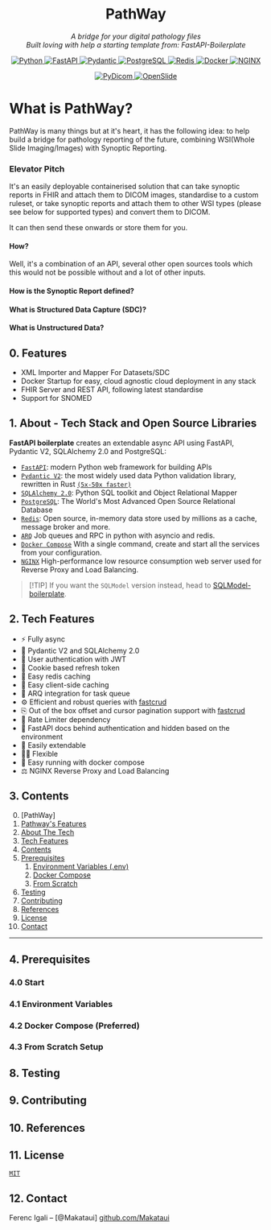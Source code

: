 <h1 align="center"> PathWay</h1>
<p align="center" markdown=1>
  <i>A bridge for your digital pathology files</i>
  <br>
  <i>Built loving with help a starting template from: FastAPI-Boilerplate</i>
</p>


<p align="center">
  <a href="">
      <img src="https://img.shields.io/badge/Python-3776AB?style=for-the-badge&logo=python&logoColor=white" alt="Python">
  </a>
  <a href="https://fastapi.tiangolo.com">
      <img src="https://img.shields.io/badge/FastAPI-005571?style=for-the-badge&logo=fastapi" alt="FastAPI">
  </a>
  <a href="https://docs.pydantic.dev/2.4/">
      <img src="https://img.shields.io/badge/Pydantic-E92063?logo=pydantic&logoColor=fff&style=for-the-badge" alt="Pydantic">
  </a>
  <a href="https://www.postgresql.org">
      <img src="https://img.shields.io/badge/PostgreSQL-316192?style=for-the-badge&logo=postgresql&logoColor=white" alt="PostgreSQL">
  </a>
  <a href="https://redis.io">
      <img src="https://img.shields.io/badge/Redis-DC382D?logo=redis&logoColor=fff&style=for-the-badge" alt="Redis">
  </a>
  <a href="https://docs.docker.com/compose/">
      <img src="https://img.shields.io/badge/Docker-2496ED?logo=docker&logoColor=fff&style=for-the-badge" alt="Docker">
  </a>
  <a href="https://nginx.org/en/">
      <img src="https://img.shields.io/badge/NGINX-009639?logo=nginx&logoColor=fff&style=for-the-badge" alt=NGINX>
  </a>
</p>

<p align="center">
  <a href="https://pydicom.github.io/">
      <img src="https://img.shields.io/badge/PyDicom-blue" alt="PyDicom">
  </a>
  <a href="https://openslide.org/">
      <img src="https://img.shields.io/badge/OpenSlide-red" alt="OpenSlide">
  </a>
</p>

# What is PathWay?

PathWay is many things but at it's heart, it has the following idea: to help build a bridge for pathology reporting of the future, combining WSI(Whole Slide Imaging/Images) with Synoptic Reporting. 

### Elevator Pitch

It's an easily deployable containerised solution that can take synoptic reports in FHIR and attach them to DICOM images, standardise to a custom ruleset, or take synoptic reports and attach them to other WSI types (please see below for supported types) and convert them to DICOM. 

It can then send these onwards or store them for you.

#### How?

Well, it's a combination of an API, several other open sources tools which this would not be possible without and a lot of other inputs.

#### How is the Synoptic Report defined?

#### What is Structured Data Capture (SDC)?

#### What is Unstructured Data?

## 0. Features

- XML Importer and Mapper For Datasets/SDC
- Docker Startup for easy, cloud agnostic cloud deployment in any stack
- FHIR Server and REST API, following latest standardise
- Support for SNOMED

## 1. About - Tech Stack and Open Source Libraries

**FastAPI boilerplate** creates an extendable async API using FastAPI, Pydantic V2, SQLAlchemy 2.0 and PostgreSQL:

- [`FastAPI`](https://fastapi.tiangolo.com): modern Python web framework for building APIs
- [`Pydantic V2`](https://docs.pydantic.dev/2.4/): the most widely used data Python validation library, rewritten in Rust [`(5x-50x faster)`](https://docs.pydantic.dev/latest/blog/pydantic-v2-alpha/)
- [`SQLAlchemy 2.0`](https://docs.sqlalchemy.org/en/20/changelog/whatsnew_20.html): Python SQL toolkit and Object Relational Mapper
- [`PostgreSQL`](https://www.postgresql.org): The World's Most Advanced Open Source Relational Database
- [`Redis`](https://redis.io): Open source, in-memory data store used by millions as a cache, message broker and more.
- [`ARQ`](https://arq-docs.helpmanual.io) Job queues and RPC in python with asyncio and redis.
- [`Docker Compose`](https://docs.docker.com/compose/) With a single command, create and start all the services from your configuration.
- [`NGINX`](https://nginx.org/en/) High-performance low resource consumption web server used for Reverse Proxy and Load Balancing.

> \[!TIP\] 
> If you want the `SQLModel` version instead, head to [SQLModel-boilerplate](https://github.com/igorbenav/SQLModel-boilerplate).

## 2. Tech Features

- ⚡️ Fully async
- 🚀 Pydantic V2 and SQLAlchemy 2.0
- 🔐 User authentication with JWT
- 🍪 Cookie based refresh token
- 🏬 Easy redis caching
- 👜 Easy client-side caching
- 🚦 ARQ integration for task queue
- ⚙️ Efficient and robust queries with <a href="https://github.com/igorbenav/fastcrud">fastcrud</a>
- ⎘ Out of the box offset and cursor pagination support with <a href="https://github.com/igorbenav/fastcrud">fastcrud</a>
- 🛑 Rate Limiter dependency
- 👮 FastAPI docs behind authentication and hidden based on the environment
- 🦾 Easily extendable
- 🤸‍♂️ Flexible
- 🚚 Easy running with docker compose
- ⚖️ NGINX Reverse Proxy and Load Balancing

## 3. Contents
0. [PathWay]
0. [Pathway's Features](#0-features)
1. [About The Tech](#1-about---tech-stack-and-open-source-libraries)
1. [Tech Features](#2-tech-features)
1. [Contents](#3-contents)
1. [Prerequisites](#4-prerequisites)
   1. [Environment Variables (.env)](#41-environment-variables-env)
   1. [Docker Compose](#42-docker-compose-preferred)
   1. [From Scratch](#43-from-scratch)
1. [Testing](#8-testing)
1. [Contributing](#9-contributing)
1. [References](#10-references)
1. [License](#11-license)
1. [Contact](#12-contact)

______________________________________________________________________

## 4. Prerequisites

### 4.0 Start

### 4.1 Environment Variables

### 4.2 Docker Compose (Preferred)

### 4.3 From Scratch Setup

## 8. Testing

## 9. Contributing

## 10. References

## 11. License

[`MIT`](LICENSE.md)

## 12. Contact

Ferenc Igali – [@Makataui]
[github.com/Makataui](https://github.com/Makataui/)
